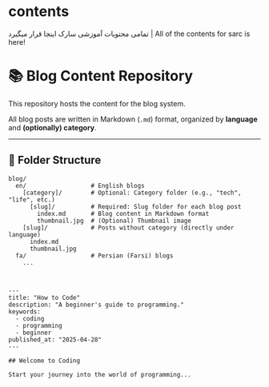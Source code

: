 # contents
تمامی محتویات آموزشی سارک اینجا قرار میگیرد | All of the contents for sarc is here!

# 📚 Blog Content Repository

This repository hosts the content for the blog system.

All blog posts are written in Markdown (`.md`) format, organized by **language** and **(optionally) category**.

---

## 📂 Folder Structure

```plaintext
blog/
  en/                  # English blogs
    [category]/        # Optional: Category folder (e.g., "tech", "life", etc.)
      [slug]/          # Required: Slug folder for each blog post
        index.md       # Blog content in Markdown format
        thumbnail.jpg  # (Optional) Thumbnail image
    [slug]/            # Posts without category (directly under language)
      index.md
      thumbnail.jpg
  fa/                  # Persian (Farsi) blogs
    ...



---
title: "How to Code"
description: "A beginner's guide to programming."
keywords:
  - coding
  - programming
  - beginner
published_at: "2025-04-28"
---

## Welcome to Coding

Start your journey into the world of programming...



